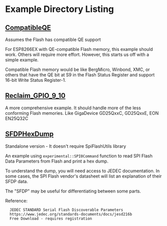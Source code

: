 # Example Directory Listing

## [CompatibleQE](https://github.com/mhightower83/SpiFlashUtils/tree/master/examples/CompatibleQE)

Assumes the Flash has compatible QE support

For ESP8266EX with QE-compatible Flash memory, this example should work.
Others will require more effort. However, this starts us off with a simple example.

Compatible Flash memory would be like BergMicro, Winbond, XMC, or others that have the QE bit at S9 in the Flash Status Register and support 16-bit Write Status Register-1.

## [Reclaim_GPIO_9_10](https://github.com/mhightower83/SpiFlashUtils/tree/master/examples/Reclaim_GPIO_9_10)

A more comprehensive example. It should handle more of the less conforming Flash memories. Like GigaDevice GD25QxxC, GD25QxxE, EON EN25Q32C

## [SFDPHexDump](https://github.com/mhightower83/SpiFlashUtils/tree/master/examples/SFDPHexDump)

Standalone version - It doesn't require SpiFlashUtils library

An example using `experimental::SPI0Command` function to read SPI Flash Data Parameters from Flash and print a hex dump.

To understand the dump, you will need access to JEDEC documentation. In some cases, the SPI Flash vendor's datasheet will list an explanation of their SFDP data.

The "SFDP" may be useful for differentiating between some parts.

Reference:
```
  JEDEC STANDARD Serial Flash Discoverable Parameters
  https://www.jedec.org/standards-documents/docs/jesd216b
  Free Download - requires registration
```
